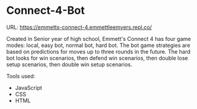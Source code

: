 # Connect-4-Bot

URL: https://emmetts-connect-4.emmettleemyers.repl.co/

Created in Senior year of high school, Emmett's Connect 4 has four game modes: local, easy bot, normal bot, hard bot.
The bot game strategies are based on predictions for moves up to three rounds in the future.
The hard bot looks for win scenarios, then defend win scenarios, then double lose setup scenarios, then double win setup scenarios.

Tools used:
 - JavaScript
 - CSS
 - HTML
